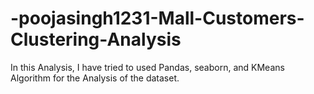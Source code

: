 # -poojasingh1231-Mall-Customers-Clustering-Analysis
In this Analysis, I have tried to used Pandas, seaborn, and KMeans Algorithm for the Analysis of the dataset.
